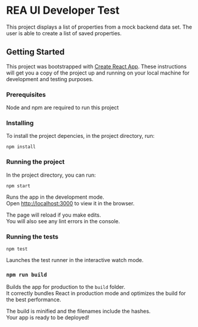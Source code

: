 # REA UI Developer Test

This project displays a list of properties from a mock backend data set.  The user is able to create a list of saved properties.

## Getting Started

This project was bootstrapped with [Create React App](https://github.com/facebookincubator/create-react-app).  These instructions will get you a copy of the project up and running on your local machine for development and testing purposes.


### Prerequisites

Node and npm are required to run this project


### Installing

To install the project depencies, in the project directory, run:

`npm install`


### Running the project

In the project directory, you can run:

`npm start`

Runs the app in the development mode.<br>
Open [http://localhost:3000](http://localhost:3000) to view it in the browser.

The page will reload if you make edits.<br>
You will also see any lint errors in the console.


### Running the tests

`npm test`

Launches the test runner in the interactive watch mode.


### `npm run build`

Builds the app for production to the `build` folder.<br>
It correctly bundles React in production mode and optimizes the build for the best performance.

The build is minified and the filenames include the hashes.<br>
Your app is ready to be deployed!